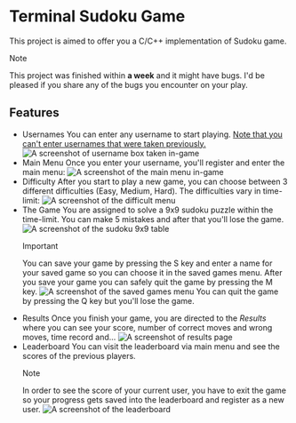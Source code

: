 # Terminal Sudoku Game
This project is aimed to offer you a C/C++ implementation of Sudoku game. 
> [!NOTE]
> This project was finished within **a week** and it might have bugs. I'd be pleased if you share any of the bugs you encounter on your play.
## Features
* Usernames
  You can enter any username to start playing. <ins>Note that you can't enter usernames that were taken previously.</ins>
![A screenshot of username box taken in-game](/images/1.JPG)
* Main Menu
  Once you enter your username, you'll register and enter the main menu:
![A screenshot of the main menu in-game](/images/2.JPG)
* Difficulty
  After you start to play a new game, you can choose between 3 different difficulties (Easy, Medium, Hard). The difficulties vary in time-limit:
![A screenshot of the difficult menu](/images/3.JPG)
* The Game
  You are assigned to solve a 9x9 sudoku puzzle within the time-limit. You can make 5 mistakes and after that you'll lose the game.
  ![A screenshot of the sudoku 9x9 table](/images/4.JPG)
  > [!IMPORTANT]
  > You can save your game by pressing the S key and enter a name for your saved game so you can choose it in the saved games menu. After you save your game you can safely quit the game by pressing the M key.
  > ![A screenshot of the saved games menu](/images/6.JPG)
  You can quit the game by pressing the Q key but you'll lose the game.
* Results
  Once you finish your game, you are directed to the *Results* where you can see your score, number of correct moves and wrong moves, time record and...
  ![A screenshot of results page](/images/5.JPG)
* Leaderboard
  You can visit the leaderboard via main menu and see the scores of the previous players.
  > [!NOTE]
  > In order to see the score of your current user, you have to exit the game so your progress gets saved into the leaderboard and register as a new user.
  ![A screenshot of the leaderboard](/images/7.JPG)
